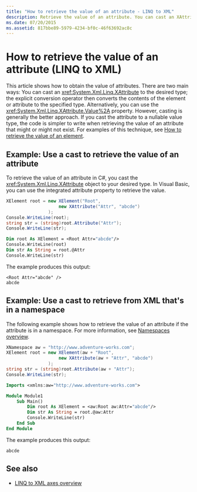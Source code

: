 ```yaml
---
title: "How to retrieve the value of an attribute - LINQ to XML"
description: Retrieve the value of an attribute. You can cast an XAttribute to the desired type, or use the XAttribute.Value property.
ms.date: 07/20/2015
ms.assetid: 817bbe89-5979-4234-bf0c-46f63692ac8c
---
```


# How to retrieve the value of an attribute (LINQ to XML)

This article shows how to obtain the value of attributes. There are two main ways: You can cast an <xref:System.Xml.Linq.XAttribute> to the desired type; the explicit conversion operator then converts the contents of the element or attribute to the specified type. Alternatively, you can use the <xref:System.Xml.Linq.XAttribute.Value%2A> property. However, casting is generally the better approach. If you cast the attribute to a nullable value type, the code is simpler to write when retrieving the value of an attribute that might or might not exist. For examples of this technique, see [How to retrieve the value of an element](retrieve-value-element.md).

## Example: Use a cast to retrieve the value of an attribute

To retrieve the value of an attribute in C#, you cast the <xref:System.Xml.Linq.XAttribute> object to your desired type. In Visual Basic, you can use the integrated attribute property to retrieve the value.

```csharp
XElement root = new XElement("Root",
                    new XAttribute("Attr", "abcde")
                );
Console.WriteLine(root);
string str = (string)root.Attribute("Attr");
Console.WriteLine(str);
```

```vb
Dim root As XElement = <Root Attr="abcde"/>
Console.WriteLine(root)
Dim str As String = root.@Attr
Console.WriteLine(str)
```

The example produces this output:

```output
<Root Attr="abcde" />
abcde
```

## Example: Use a cast to retrieve from XML that's in a namespace

The following example shows how to retrieve the value of an attribute if the attribute is in a namespace. For more information, see [Namespaces overview](namespaces-overview.md).

```csharp
XNamespace aw = "http://www.adventure-works.com";
XElement root = new XElement(aw + "Root",
                    new XAttribute(aw + "Attr", "abcde")
                );
string str = (string)root.Attribute(aw + "Attr");
Console.WriteLine(str);
```

```vb
Imports <xmlns:aw="http://www.adventure-works.com">

Module Module1
    Sub Main()
        Dim root As XElement = <aw:Root aw:Attr="abcde"/>
        Dim str As String = root.@aw:Attr
        Console.WriteLine(str)
    End Sub
End Module
```

The example produces this output:

```output
abcde
```

## See also

- [LINQ to XML axes overview](linq-xml-axes-overview.md)
